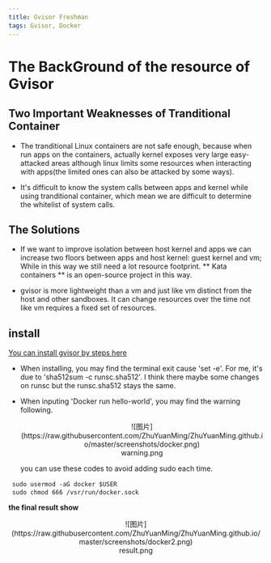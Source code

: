 ```yaml
---
title: Gvisor Freshman 
tags: Gvisor, Docker
---
```

# The BackGround of the resource of Gvisor

## Two Important Weaknesses of Tranditional Container 

- The tranditional Linux containers are not safe enough, because when run apps on the containers, actually kernel exposes very large easy-attacked areas although linux limits some resources when interacting with apps(the limited ones can also be attacked by some ways).

- It's difficult to know the system calls between apps and kernel while using tranditional container, which mean we are difficult to determine the whitelist of system calls.

## The Solutions

- If we want to improve isolation between host kernel and apps we can increase two floors between apps and host kernel: guest kernel and vm; While in this way we still need a lot resource footprint. ** Kata containers ** is an open-source project in this way.

- gvisor is more lightweight than a vm and just like vm distinct from the host and other sandboxes. It can change resources over the time not like vm requires a fixed set of resources.

## install

[You can install gvisor by steps here](https://gvisor.dev/docs/user_guide/docker/#install-gvisor)

- When installing, you may find the terminal exit cause 'set -e'. For me, it's due to 'sha512sum -c runsc.sha512'. I think there maybe some changes on runsc but the runsc.sha512 stays the same.

- When inputing 'Docker run hello-world', you may find the warning following.


   <center>![图片](https://raw.githubusercontent.com/ZhuYuanMing/ZhuYuanMing.github.io/master/screenshots/docker.png)</center>
   <center>warning.png</center>

   you can use these codes to avoid adding sudo each time.
	    
```shell
 sudo usermod -aG docker $USER
 sudo chmod 666 /vsr/run/docker.sock
```
**the final result show**
   <center>![图片](https://raw.githubusercontent.com/ZhuYuanMing/ZhuYuanMing.github.io/master/screenshots/docker2.png)</center>
   <center>result.png</center>





